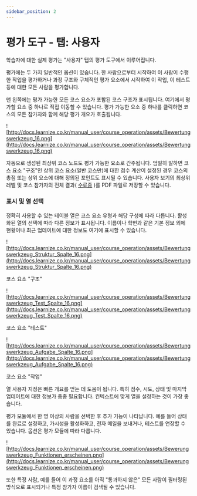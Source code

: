 ```yaml
---
sidebar_position: 2
---
```


# 평가 도구 - 탭: 사용자

학습자에 대한 실제 평가는 "사용자" 탭의 평가 도구에서 이루어집니다.

평가에는 두 가지 일반적인 옵션이 있습니다. 한 사람으로부터 시작하여 이 사람이 수행한 작업을 평가하거나 과정 구조와 구체적인 평가 요소에서 시작하여 이 작업, 이 테스트 등에 대한 모든 사람을 평가합니다.

맨 왼쪽에는 평가 가능한 모든 코스 요소가 포함된 코스 구조가 표시됩니다. 여기에서 평가할 요소 중 하나로 직접 이동할 수 있습니다. 평가 가능한 요소 중 하나를 클릭하면 코스의 모든 참가자와 함께 해당 평가 개요가 호출됩니다.

![http://docs.learnize.co.kr/manual_user/course_operation/assets/Bewertungswerkzeug_16.png](http://docs.learnize.co.kr/manual_user/course_operation/assets/Bewertungswerkzeug_16.png)

자동으로 생성된 최상위 코스 노드도 평가 가능한 요소로 간주됩니다. 엄밀히 말하면 코스 요소 "구조"인 상위 코스 요소(일반 코스만)에 대한 점수 계산이 설정된 경우 코스의 총점 또는 상위 요소에 대해 정의된 포인트도 표시될 수 있습니다. 사용자 보기의 최상위 레벨 및 코스 참가자의 전체 결과( [수료증](http://docs.learnize.co.kr/manual_user/e-assessment/Performance_assessment/) )를 PDF 파일로 저장할 수 있습니다.

### 표시 및 열 선택

정확히 사용할 수 있는 테이블 열은 코스 요소 유형과 해당 구성에 따라 다릅니다. 활성화된 열의 선택에 따라 다른 정보가 표시됩니다. 이름이나 학번과 같은 기본 정보 외에 현황이나 최근 업데이트에 대한 정보도 여기에 표시할 수 있습니다.

![http://docs.learnize.co.kr/manual_user/course_operation/assets/Bewertungswerkzeug_Struktur_Spalte_16.png](http://docs.learnize.co.kr/manual_user/course_operation/assets/Bewertungswerkzeug_Struktur_Spalte_16.png)

코스 요소 "구조"

![http://docs.learnize.co.kr/manual_user/course_operation/assets/Bewertungswerkzeug_Test_Spalte_16.png](http://docs.learnize.co.kr/manual_user/course_operation/assets/Bewertungswerkzeug_Test_Spalte_16.png)

코스 요소 "테스트"

![http://docs.learnize.co.kr/manual_user/course_operation/assets/Bewertungswerkzeug_Aufgabe_Spalte_16.png](http://docs.learnize.co.kr/manual_user/course_operation/assets/Bewertungswerkzeug_Aufgabe_Spalte_16.png)

코스 요소 "작업"

열 사용자 지정은 빠른 개요를 얻는 데 도움이 됩니다. 특히 점수, 시도, 상태 및 마지막 업데이트에 대한 정보가 종종 필요합니다. 컨텍스트에 맞게 열을 설정하는 것이 가장 좋습니다.

평가 모듈에서 한 명 이상의 사람을 선택한 후 추가 기능이 나타납니다. 예를 들어 상태를 완료로 설정하고, 가시성을 활성화하고, 전자 메일을 보내거나, 테스트를 연장할 수 있습니다. 옵션은 평가 모듈에 따라 다릅니다.

![http://docs.learnize.co.kr/manual_user/course_operation/assets/Bewerungswerkzeug_Funktionen_erscheinen.png](http://docs.learnize.co.kr/manual_user/course_operation/assets/Bewerungswerkzeug_Funktionen_erscheinen.png)

또한 특정 사람, 예를 들어 이 과정 요소를 아직 "통과하지 않은" 모든 사람이 필터링된 방식으로 표시되거나 특정 참가자 이름이 검색될 수 있습니다.